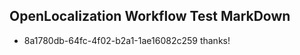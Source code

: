 ## OpenLocalization Workflow Test MarkDown

* 8a1780db-64fc-4f02-b2a1-1ae16082c259 
thanks!



<!--HONumber=Feb16_HO3-->
